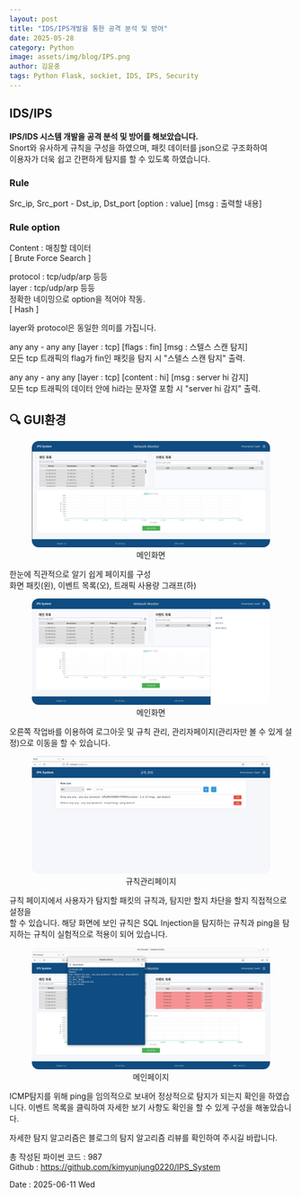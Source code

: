 ```yaml
---
layout: post
title: "IDS/IPS개발을 통한 공격 분석 및 방어"
date: 2025-05-28
category: Python
image: assets/img/blog/IPS.png
author: 김윤중
tags: Python Flask, sockiet, IDS, IPS, Security
---
```



## IDS/IPS 
**IPS/IDS 시스템 개발을 공격 분석 및 방어를 해보았습니다.**  
Snort와 유사하게 규칙을 구성을 하였으며, 패킷 데이터를 json으로 구조화하여  
이용자가 더욱 쉽고 간편하게 탐지를 할 수 있도록 하였습니다. 

### Rule 
Src_ip, Src_port - Dst_ip, Dst_port [option : value] [msg : 출력할 내용]


### Rule option

Content : 매칭할 데이터  
[ Brute Force Search ]  

protocol : tcp/udp/arp 등등  
layer : tcp/udp/arp 등등  
정확한 네이밍으로 option을 적어야 작동.  
[ Hash ]

layer와 protocol은 동일한 의미를 가집니다.

any any - any any [layer : tcp] [flags : fin] [msg : 스텔스 스캔 탐지]  
모든 tcp 트래픽의 flag가 fin인 패킷을 탐지 시 "스텔스 스캔 탐지" 출력.  
  
any any - any any [layer : tcp] [content : hi] [msg : server hi 감지]  
모든 tcp 트래픽의 데이터 안에 hi라는 문자열 포함 시 "server hi 감지" 출력.  

## 🔍 GUI환경

<figure style="text-align: center;">
  <img src="/assets/img/blog/IPS.png" alt="Heartbeat Diagram" style="max-width: 100%; border-radius: 12px;" />
  <figcaption>메인화면</figcaption>
</figure>

한눈에 직관적으로 알기 쉽게 페이지를 구성  
화면 패킷(왼), 이벤트 목록(오), 트래픽 사용량 그래프(하)   

<figure style="text-align: center;">
  <img src="/assets/img/blog/IPS1.png" alt="Heartbeat Diagram" style="max-width: 100%; border-radius: 12px;" />
  <figcaption>메인화면</figcaption>
</figure>

오른쪽 작업바를 이용하여 로그아웃 및 규칙 관리, 관리자페이지(관리자만 볼 수 있게 설정)으로
이동을 할 수 있습니다.

<figure style="text-align: center;">
  <img src="/assets/img/blog/IPS2.png" alt="Heartbeat Diagram" style="max-width: 100%; border-radius: 12px;" />
  <figcaption>규칙관리페이지</figcaption>
</figure>

규칙 페이지에서 사용자가 탐지할 패킷의 규칙과, 탐지만 할지 차단을 할지 직접적으로 설정을  
할 수 있습니다. 해당 화면에 보인 규칙은 SQL Injection을 탐지하는 규칙과 
ping을 탐지하는 규칙이 실험적으로 적용이 되어 있습니다.  

<figure style="text-align: center;">
  <img src="/assets/img/blog/IPS3.png" alt="Heartbeat Diagram" style="max-width: 100%; border-radius: 12px;" />
  <figcaption>메인페이지</figcaption>
</figure>
ICMP탐지를 위해 ping을 임의적으로 보내어 정상적으로 탐지가 되는지 확인을 하였습니다.  
이벤트 목록을 클릭하여 자세한 보기 사항도 확인을 할 수 있게 구성을 해놓았습니다.

자세한 탐지 알고리즘은 블로그의 탐지 알고리즘 리뷰를 확인하여 주시길 바랍니다.


총 작성된 파이썬 코드 : 987  
Github : https://github.com/kimyunjung0220/IPS_System

Date : 2025-06-11 Wed